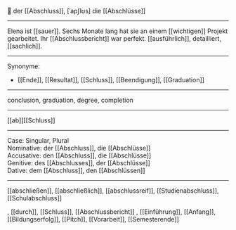 🔵 der [[Abschluss]], [ˈapʃlʊs]
die [[Abschlüsse]]

---
Elena ist [[sauer]]. Sechs Monate lang hat sie an einem [[wichtigen]] Projekt gearbeitet. Ihr [[Abschlussbericht]] war perfekt. [[ausführlich]], detailliert, [[sachlich]]. 

---
Synonyme:
- [[Ende]], [[Resultat]], [[Schluss]], [[Beendigung]], [[Graduation]]

---
conclusion, graduation, degree, completion

---
[[ab]][[Schluss]]

---
Case: Singular, Plural  
Nominative: der [[Abschluss]], die [[Abschlüsse]]  
Accusative: den [[Abschluss]], die [[Abschlüsse]]  
Genitive: des [[Abschlusses]], der [[Abschlüsse]]  
Dative: dem [[Abschluss]], den [[Abschlüssen]] 

---
[[abschließen]], [[abschließlich]], [[abschlussreif]], [[Studienabschluss]], [[Schulabschluss]]

, [[durch]], [[Schluss]], [[Abschlussbericht]]
, [[Einführung]], [[Anfang]], [[Bildungserfolg]], [[Pitch]], [[Vorarbeit]], [[Semesterende]]